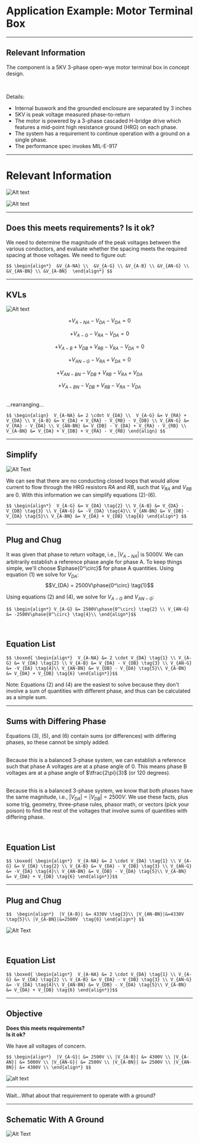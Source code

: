 
# Application Example: Motor Terminal Box

---

## Relevant Information

The component is a 5KV 3-phase open-wye motor terminal box in concept design.  

&nbsp;  

Details:
- Internal buswork and the grounded enclosure are separated by 3 inches
- 5KV is peak voltage measured phase-to-return
- The motor is powered by a 3-phase cascaded H-bridge drive which features a mid-point high resistance ground (HRG) on each phase.
- The system has a requirement to continue operation with a ground on a single phase.
- The performance spec invokes MIL-E-917

---

# Relevant Information

![Alt text](content/example-motor-schematic.png)

![Alt text](content/example-motor-arrangement.png)

---

## **Does this meets requirements?  Is it ok?**  


We need to determine the magnitude of the peak voltages between the various conductors, and evaluate whether the spacing meets the required spacing at those voltages.  We need to figure out:

`$$
\begin{align*} 
&V_{A-NA} \\ 
&V_{A-G} \\
&V_{A-B} \\
&V_{AN-G} \\
&V_{AN-BN} \\
&V_{A-BN} 
\end{align*} $$`

---


## KVLs

![Alt text](content/example-motor-KVLs.png)


$$ + V_{A-NA} - V_{DA} - V_{DA} = 0 \tag{1}$$  <!-- .element: style="color:blue"-->  

$$ +V_{A-G}-V_{RA}-V_{DA}=0 \tag{2}$$ <!-- .element: style="color:red"-->  

$$ +V_{A-B} +V_{DB} + V_{RB} - V_{RA} - V_{DA} = 0 \tag{3}$$ <!-- .element: style="color:green"-->  

$$ +V_{AN-G} - V_{RA} + V_{DA} = 0 \tag{4} $$ <!-- .element: style="color:darkorchid"-->  

$$ +V_{AN-BN} - V_{DB} + V_{RB} - V_{RA} + V_{DA} \tag{5} $$ <!-- .element: style="color:cyan"-->  

$$ +V_{A-BN} - V_{DB} + V_{RB} - V_{RA} - V_{DA} \tag{6} $$ <!-- .element: style="color:deeppink"-->  

&nbsp;  
...rearranging...  

`$$
\begin{align} 
V_{A-NA} &= 2 \cdot V_{DA} \\ 
V_{A-G} &= V_{RA} + V_{DA} \\
V_{A-B} &= V_{DA} + V_{RA} - V_{RB} - V_{DB} \\
V_{AN-G} &=  V_{RA} - V_{DA} \\
V_{AN-BN} &= V_{DB} - V_{DA} + V_{RA} - V_{RB} \\
V_{A-BN} &= V_{DA} + V_{DB} + V_{RA} - V_{RB}
\end{align} $$`

---

## Simplify

![Alt Text](content/example-motor-schematic.png)
  
We can see that there are no conducting closed loops that would allow current to flow through the HRG resistors $RA$ and $RB$, such that $V_{RA}$ and $V_{RB}$ are 0. With this information we can simplify  equations (2)-(6).  

`$$
\begin{align*} 
V_{A-G} &= V_{DA} \tag{2} \\
V_{A-B} &= V_{DA} - V_{DB} \tag{3} \\
V_{AN-G} &= -V_{DA} \tag{4}\\
V_{AN-BN} &= V_{DB} - V_{DA} \tag{5}\\
V_{A-BN} &= V_{DA} + V_{DB} \tag{6}
\end{align*} $$`

---

## Plug and Chug

It was given that phase to return voltage, i.e., $|V_{A-NA}|$ is 5000V. We can arbitrarily establish a reference phase angle for phase A.  To keep things simple, we'll choose $\phase{0^\circ}$ for phase A quantities. Using equation (1) we solve for $V_{DA}$:
$$V_{DA} = 2500V\phase{0^\circ} \tag{1}$$  

Using equations (2) and (4), we solve for $V_{A-G}$ and $V_{AN-G}$:

`$$
\begin{align*}
V_{A-G} &= 2500V\phase{0^\circ} \tag{2} \\
V_{AN-G} &= -2500V\phase{0^\circ} \tag{4}\\
\end{align*}$$`

&nbsp;  

## Equation List

`$$
\boxed{
\begin{align*} 
V_{A-NA} &= 2 \cdot V_{DA} \tag{1} \\
V_{A-G} &= V_{DA} \tag{2} \\
V_{A-B} &= V_{DA} - V_{DB} \tag{3} \\
V_{AN-G} &= -V_{DA} \tag{4}\\
V_{AN-BN} &= V_{DB} - V_{DA} \tag{5}\\
V_{A-BN} &= V_{DA} + V_{DB} \tag{6}
\end{align*}}$$`


Note: Equations (2) and (4) are the easiest to solve because they don't involve a sum of quantities with different phase, and thus can be calculated as a simple sum.

---

## Sums with Differing Phase

Equations (3), (5), and (6) contain sums (or differences) with differing phases, so these cannot be simply added.  
&nbsp;  

Because this is a balanced 3-phase system, we can establish a reference such that phase A voltages are at a phase angle of 0.  This means phase B voltages are at a phase angle of $\tfrac{2\pi}{3}$ (or 120 degrees).  
&nbsp;  

Because this is a balanced 3-phase system, we know that both phases have the same magnitude, i.e., $|V_{DA}|=|V_{DB}|=2500V$.  We use these facts, plus some trig, geometry, three-phase rules, phasor math, or vectors (pick your poison) to find the rest of the voltages that involve sums of quantities with differing phase.

&nbsp;  

## Equation List

`$$
\boxed{
\begin{align*} 
V_{A-NA} &= 2 \cdot V_{DA} \tag{1} \\
V_{A-G} &= V_{DA} \tag{2} \\
V_{A-B} &= V_{DA} - V_{DB} \tag{3} \\
V_{AN-G} &= -V_{DA} \tag{4}\\
V_{AN-BN} &= V_{DB} - V_{DA} \tag{5}\\
V_{A-BN} &= V_{DA} + V_{DB} \tag{6}
\end{align*}}$$`

---

## Plug and Chug


`$$ 
\begin{align*} 
|V_{A-B}| &= 4330V \tag{3}\\
|V_{AN-BN}|&=4330V \tag{5}\\
|V_{A-BN}|&=2500V  \tag{6}
\end{align*} $$`

![Alt Text](content/example-motor-phasor-sums.png)

&nbsp;  

## Equation List

`$$
\boxed{
\begin{align*} 
V_{A-NA} &= 2 \cdot V_{DA} \tag{1} \\
V_{A-G} &= V_{DA} \tag{2} \\
V_{A-B} &= V_{DA} - V_{DB} \tag{3} \\
V_{AN-G} &= -V_{DA} \tag{4}\\
V_{AN-BN} &= V_{DB} - V_{DA} \tag{5}\\
V_{A-BN} &= V_{DA} + V_{DB} \tag{6}
\end{align*}}$$`

---

## Objective

**Does this meets requirements?**  
**Is it ok?**  
  
We have all voltages of concern.

`$$
\begin{align*} 
|V_{A-G}| &= 2500V \\
|V_{A-B}| &= 4300V \\
|V_{A-AN}| &= 5000V \\
|V_{AN-G}| &= 2500V \\
|V_{A-BN}| &= 2500V \\
|V_{AN-BN}| &= 4300V \\
\end{align*} $$`

![alt text](/content/mil-e-917-table-1.png)

---

Wait...What about that requirement to operate with a ground?

---

## Schematic With A Ground

![Alt Text](content/example-motor-schematic-with-ground.png)